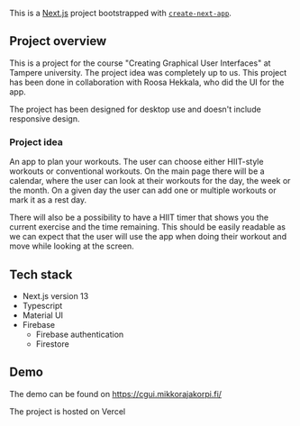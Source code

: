 This is a [Next.js](https://nextjs.org/) project bootstrapped with [`create-next-app`](https://github.com/vercel/next.js/tree/canary/packages/create-next-app).

## Project overview

This is a project for the course "Creating Graphical User Interfaces" at Tampere university. The project idea was completely up to us.
This project has been done in collaboration with Roosa Hekkala, who did the UI for the app.

The project has been designed for desktop use and doesn't include responsive design.

### Project idea

An app to plan your workouts. The user can choose either HIIT-style workouts or conventional workouts. On the main page there will be a calendar, where the user can look at their workouts for the day, the week or the month. On a given day the user can add one or multiple workouts or mark it as a rest day.

There will also be a possibility to have a HIIT timer that shows you the current exercise and the time remaining. This should be easily readable as we can expect that the user will use the app when doing their workout and move while looking at the screen.

## Tech stack

- Next.js version 13
- Typescript
- Material UI
- Firebase
  - Firebase authentication
  - Firestore

## Demo

The demo can be found on https://cgui.mikkorajakorpi.fi/

The project is hosted on Vercel
